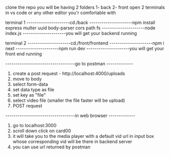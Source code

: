 clone the repo
you will be having 2 folders 
1- back 
2- front
open 2 terminals in vs code or any other editor you'r comfortable with


terminal 1 
 ---------------------cd./back
 ---------------------npm install express multer uuid body-parser cors path fs
 ---------------------node index.js
 ---------------------you will get your backend running 


terminal 2
 ---------------------cd./front/frontend
 ---------------------npm i next 
 ---------------------npm run dev 
 ---------------------you will get your front end running



----------------------------------go to postman -------------

1. create a post request - http://localhost:4000/uploads
2. move to body
3. select form-data
4. set data type as file
5. set key as "file"
6. select video file (smaller the file faster will be upload)
7. POST request



----------------------------------in web browser -------------

1. go to localhost:3000
2. scroll down click on card00
3. it will take you to the media player with a default vid url in input box whose corresponding vid will be there in backend server
4. you can use url returned by postman 
